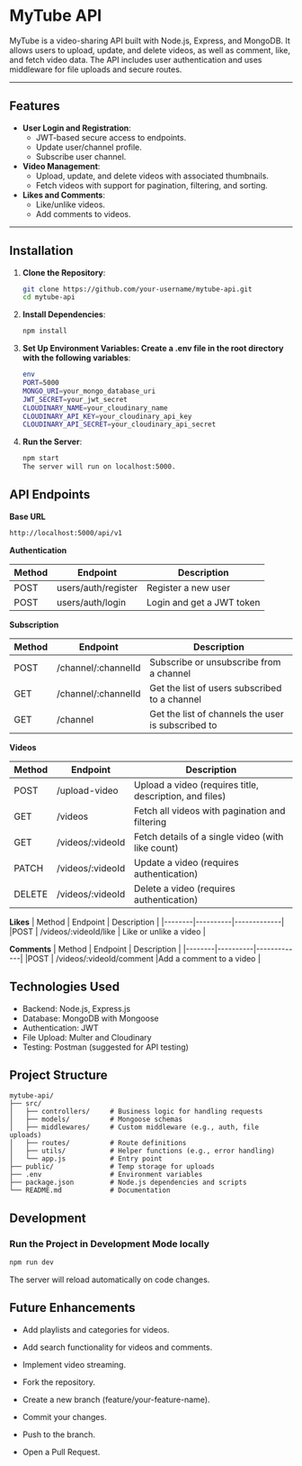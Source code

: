 # MyTube API

MyTube is a video-sharing API built with Node.js, Express, and MongoDB. It allows users to upload, update, and delete videos, as well as comment, like, and fetch video data. The API includes user authentication and uses middleware for file uploads and secure routes.

---

## Features

- **User Login and Registration**:
  - JWT-based secure access to endpoints.
  - Update user/channel profile.
  - Subscribe user channel.
- **Video Management**:
  - Upload, update, and delete videos with associated thumbnails.
  - Fetch videos with support for pagination, filtering, and sorting.
- **Likes and Comments**:
  - Like/unlike videos.
  - Add comments to videos.

---

## Installation

1. **Clone the Repository**:
   ```bash
   git clone https://github.com/your-username/mytube-api.git
   cd mytube-api
   ```
2. **Install Dependencies**:
   ```bash
   npm install
   ```
3. **Set Up Environment Variables: Create a .env file in the root directory with the following variables**:
   ```bash
   env
   PORT=5000
   MONGO_URI=your_mongo_database_uri
   JWT_SECRET=your_jwt_secret
   CLOUDINARY_NAME=your_cloudinary_name
   CLOUDINARY_API_KEY=your_cloudinary_api_key
   CLOUDINARY_API_SECRET=your_cloudinary_api_secret
   ```
4. **Run the Server**:

   ```bash
   npm start
   The server will run on localhost:5000.
   ```
## API Endpoints

**Base URL**

  ```bash
  http://localhost:5000/api/v1
  ```

**Authentication**

| Method | Endpoint      | Description              |
|--------|---------------|--------------------------|
| POST   | users/auth/register | Register a new user      |
| POST   | users/auth/login    | Login and get a JWT token |

**Subscription**

| Method | Endpoint               | Description                                       |
|--------|------------------------|---------------------------------------------------|
| POST   | /channel/:channelId    | Subscribe or unsubscribe from a channel          |
| GET    | /channel/:channelId    | Get the list of users subscribed to a channel    |
| GET    | /channel               | Get the list of channels the user is subscribed to |

**Videos**

| Method | Endpoint	| Description |
|--------|----------|-------------|
|POST	| /upload-video	| Upload a video (requires title, description, and files) |
|GET	| /videos	| Fetch all videos with pagination and filtering |
|GET	| /videos/:videoId	| Fetch details of a single video (with like count) |
|PATCH	| /videos/:videoId	| Update a video (requires authentication) |
|DELETE	| /videos/:videoId	| Delete a video (requires authentication) |

**Likes**
| Method | Endpoint	| Description |
|--------|----------|-------------|
|POST	| /videos/:videoId/like |	Like or unlike a video |

**Comments**
| Method | Endpoint	| Description |
|--------|----------|-------------|
|POST	| /videos/:videoId/comment	|Add a comment to a video |

## Technologies Used
- Backend: Node.js, Express.js
- Database: MongoDB with Mongoose
- Authentication: JWT
- File Upload: Multer and Cloudinary
- Testing: Postman (suggested for API testing)

## Project Structure
  ```plaintext
  mytube-api/
  ├── src/
  │   ├── controllers/     # Business logic for handling requests
  │   ├── models/          # Mongoose schemas
  │   ├── middlewares/     # Custom middleware (e.g., auth, file uploads)
  │   ├── routes/          # Route definitions
  │   ├── utils/           # Helper functions (e.g., error handling)
  │   └── app.js           # Entry point
  ├── public/              # Temp storage for uploads
  ├── .env                 # Environment variables
  ├── package.json         # Node.js dependencies and scripts
  └── README.md            # Documentation
  ```
## Development

### Run the Project in Development Mode locally
  ```bash
  npm run dev
  ```
The server will reload automatically on code changes.

## Future Enhancements

- Add playlists and categories for videos.
- Add search functionality for videos and comments.
- Implement video streaming.

- Fork the repository.
- Create a new branch (feature/your-feature-name).
- Commit your changes.
- Push to the branch.
- Open a Pull Request.

